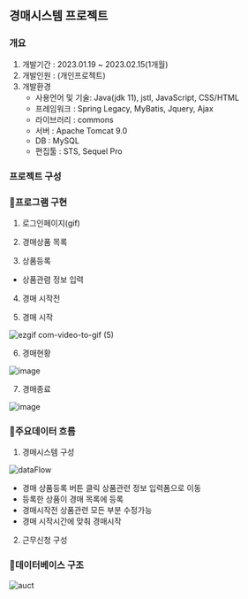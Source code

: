 ## 경매시스템 프로젝트

 ### 개요
  1.  개발기간 : 2023.01.19 ~ 2023.02.15(1개월)
  2.  개발인원 : (개인프로젝트)
  3.  개발환경
      * 사용언어 및 기술: Java(jdk 11), jstl, JavaScript, CSS/HTML
      * 프레임워크 : Spring Legacy, MyBatis, Jquery, Ajax
      * 라이브러리 : commons
      * 서버 : Apache Tomcat 9.0
      * DB : MySQL
      * 편집툴 : STS, Sequel Pro

### 프로젝트 구성
  

 ### 🎯프로그램 구현
  1.  로그인페이지(gif)
 
  2.  경매상품 목록
  
  3. 상품등록 
  
  * 상품관렴 정보 입력
    
  4. 경매 시작전
  
  5. 경매 시작

  ![ezgif com-video-to-gif (5)](https://user-images.githubusercontent.com/113499796/221571781-771ea6a5-6d1e-42d2-ae8b-8d123a43958b.gif)

  6. 경매현황
  
  ![image](https://user-images.githubusercontent.com/113499796/221572582-1fd5b6fd-3245-41de-85dd-a44aead4dd78.png)

  7. 경매종료 
  
  ![image](https://user-images.githubusercontent.com/113499796/221573074-f7f2ab09-6967-4989-85c5-8eff484dd2d9.png)
  

 ### 🔖주요데이터 흐름
  1.  경매시스템 구성
  
  ![dataFlow](https://user-images.githubusercontent.com/125232122/221724891-b0ca80ef-13fa-42ff-8521-13f921645fef.png)
  
  * 경매 상품등록 버튼 클릭 상품관련 정보 입력폼으로 이동 
  * 등록한 상품이 경매 목록에 등록 
  * 경매시작전 상품관련 모든 부분 수정가능
  * 경매 시작시간에 맞춰 경매시작
  
  2.  근무신청 구성
  
  
 ### 💾데이터베이스 구조

![auct](https://user-images.githubusercontent.com/125232122/221733287-c0162ed2-9b95-4f64-bfd4-2f52459b51c8.svg)

